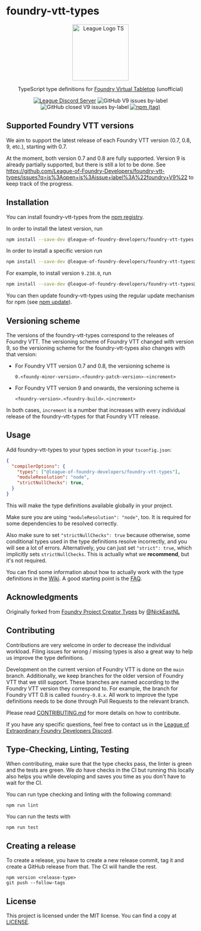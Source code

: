 # foundry-vtt-types

<div align=center>

<img align=center src="./media/img/league-logo-ts.svg" alt="League Logo TS" width="150"/>

TypeScript type definitions for [Foundry Virtual Tabletop](https://foundryvtt.com/) (unofficial)

[![League Discord Server](https://img.shields.io/discord/732325252788387980?label=League%20of%20Extraordinary%20Foundry%20VTT%20Developers)](https://discord.gg/52DNPzqm2Z)
![GitHub V9 issues by-label](https://img.shields.io/github/issues-raw/League-of-Foundry-Developers/foundry-vtt-types/foundry%20V9?color=%23fe631d)
![GitHub closed V9 issues by-label](https://img.shields.io/github/issues-closed-raw/League-of-Foundry-Developers/foundry-vtt-types/foundry%20V9?color=%23fe631d)
[![npm (tag)](https://img.shields.io/npm/v/@league-of-foundry-developers/foundry-vtt-types/latest)](https://www.npmjs.com/package/@league-of-foundry-developers/foundry-vtt-types)

</div>

## Supported Foundry VTT versions

We aim to support the latest release of each Foundry VTT version (0.7, 0.8, 9, etc.), starting with 0.7.

At the moment, both version 0.7 and 0.8 are fully supported. Version 9 is already partially supported, but there is still a lot to be done. See https://github.com/League-of-Foundry-Developers/foundry-vtt-types/issues?q=is%3Aopen+is%3Aissue+label%3A%22foundry+V9%22 to keep track of the progress.


## Installation

You can install foundry-vtt-types from the [npm registry](https://npmjs.org/).

In order to install the latest version, run

```sh
npm install --save-dev @league-of-foundry-developers/foundry-vtt-types
```

In order to install a specific version run

```sh
npm install --save-dev @league-of-foundry-developers/foundry-vtt-types@<version>
```

For example, to install version `9.238.0`, run

```sh
npm install --save-dev @league-of-foundry-developers/foundry-vtt-types@9.238.0
```

You can then update foundry-vtt-types using the regular update mechanism for npm
(see [npm update](https://docs.npmjs.com/cli/v7/commands/npm-update)).

## Versioning scheme

The versions of the foundry-vtt-types correspond to the releases of Foundry VTT. The versioning scheme of Foundry VTT
changed with version 9, so the versioning scheme for the foundry-vtt-types also changes with that version:
* For Foundry VTT version 0.7 and 0.8, the versioning scheme is
  ```
  0.<foundy-minor-version>.<foundry-patch-version>-<increment>
  ```
* For Foundry VTT version 9 and onwards, the versioning scheme is
  ```
  <foundry-version>.<foundry-build>.<increment>
  ```
In both cases, `increment` is a number that increases with every individual release of the foundry-vtt-types for that
Foundry VTT release.

## Usage

Add foundry-vtt-types to your types section in your `tsconfig.json`:

```json
{
  "compilerOptions": {
    "types": ["@league-of-foundry-developers/foundry-vtt-types"],
    "moduleResolution": "node",
    "strictNullChecks": true,
  }
}
```

This will make the type definitions available globally in your project.

Make sure you are using `"moduleResolution": "node"`, too. It is required for some dependencies to be resolved
correctly.

Also make sure to set `"strictNullChecks": true` because otherwise, some conditional types used in the type definitions
resolve incorrectly, and you will see a lot of errors. Alternatively, you can just set `"strict": true`, which
implicitly sets `strictNullChecks`. This is actually what we **recommend**, but it's not required.

You can find some information about how to actually work with the type definitions in the
[Wiki](https://github.com/League-of-Foundry-Developers/foundry-vtt-types/wiki). A good starting point is
the [FAQ](https://github.com/League-of-Foundry-Developers/foundry-vtt-types/wiki/FAQ).

## Acknowledgments

Originally forked from [Foundry Project Creator Types](https://gitlab.com/foundry-projects/foundry-pc/foundry-pc-types)
by [@NickEastNL](https://gitlab.com/NvanOosten)

## Contributing

Contributions are very welcome in order to decrease the individual workload. Filing issues for wrong / missing types is
also a great way to help us improve the type definitions.

Development on the current version of Foundry VTT is done on the `main` branch. Additionally, we keep branches for the
older version of Foundry VTT that we still support. These branches are named according to the Foundry VTT version they
correspond to. For example, the branch for Foundry VTT 0.8 is called `foundry-0.8.x`. All work to improve the type
definitions needs to be done through Pull Requests to the relevant branch.

Please read [CONTRIBUTING.md](CONTRIBUTING.md) for more details on how to contribute.

If you have any specific questions, feel free to contact us in the
[League of Extraordinary Foundry Developers Discord](https://discord.gg/52DNPzqm2Z).

## Type-Checking, Linting, Testing

When contributing, make sure that the type checks pass, the linter is green and the tests are green. We _do_ have
checks in the CI but running this locally also helps you while developing and saves you time as you don't have to wait
for the CI.

You can run type checking and linting with the following command:

```
npm run lint
```

You can run the tests with

```
npm run test
```

## Creating a release

To create a release, you have to create a new release commit, tag it and create a GitHub release from that. The CI will
handle the rest.

```
npm version <release-type>
git push --follow-tags
```

## License

This project is licensed under the MIT license. You can find a copy at [LICENSE](LICENSE).
